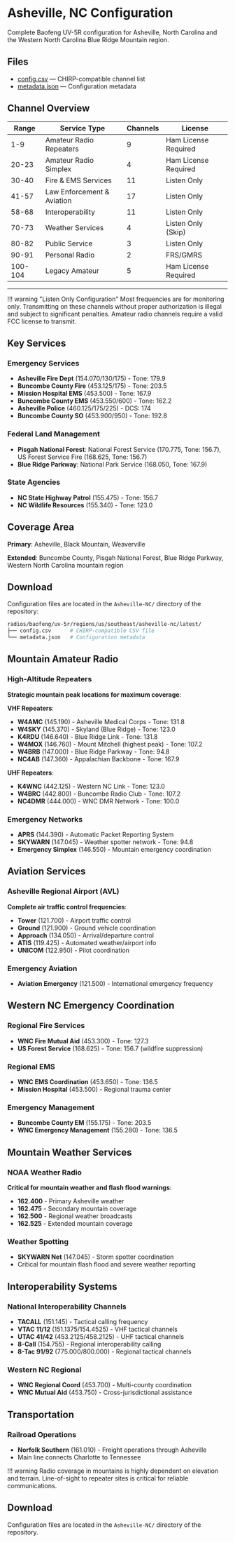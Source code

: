 # Asheville, NC Configuration

Complete Baofeng UV-5R configuration for Asheville, North Carolina and the
Western North Carolina Blue Ridge Mountain region.

## Files

- [config.csv](https://github.com/wrightbradley/skysignals/blob/main/radios/baofeng/uv-5r/regions/us/southeast/asheville-nc/latest/config.csv)
  — CHIRP-compatible channel list
- [metadata.json](https://github.com/wrightbradley/skysignals/blob/main/radios/baofeng/uv-5r/regions/us/southeast/asheville-nc/latest/metadata.json)
  — Configuration metadata

## Channel Overview

| Range   | Service Type               | Channels | License              |
| ------- | -------------------------- | -------- | -------------------- |
| 1-9     | Amateur Radio Repeaters    | 9        | Ham License Required |
| 20-23   | Amateur Radio Simplex      | 4        | Ham License Required |
| 30-40   | Fire & EMS Services        | 11       | Listen Only          |
| 41-57   | Law Enforcement & Aviation | 17       | Listen Only          |
| 58-68   | Interoperability           | 11       | Listen Only          |
| 70-73   | Weather Services           | 4        | Listen Only (Skip)   |
| 80-82   | Public Service             | 3        | Listen Only          |
| 90-91   | Personal Radio             | 2        | FRS/GMRS             |
| 100-104 | Legacy Amateur             | 5        | Ham License Required |

---

<!-- dprint-ignore-start -->
!!! warning "Listen Only Configuration" Most frequencies are for monitoring
only. Transmitting on these channels without proper authorization is illegal and
subject to significant penalties. Amateur radio channels require a valid FCC
license to transmit.
<!-- dprint-ignore-end -->

## Key Services

### Emergency Services

- **Asheville Fire Dept** (154.070/130/175) - Tone: 179.9
- **Buncombe County Fire** (453.125/175) - Tone: 203.5
- **Mission Hospital EMS** (453.500) - Tone: 167.9
- **Buncombe County EMS** (453.550/600) - Tone: 162.2
- **Asheville Police** (460.125/175/225) - DCS: 174
- **Buncombe County SO** (453.900/950) - Tone: 192.8

### Federal Land Management

- **Pisgah National Forest**: National Forest Service (170.775, Tone: 156.7), US
  Forest Service Fire (168.625, Tone: 156.7)
- **Blue Ridge Parkway**: National Park Service (168.050, Tone: 167.9)

### State Agencies

- **NC State Highway Patrol** (155.475) - Tone: 156.7
- **NC Wildlife Resources** (155.340) - Tone: 123.0

## Coverage Area

**Primary**: Asheville, Black Mountain, Weaverville

**Extended**: Buncombe County, Pisgah National Forest, Blue Ridge Parkway,
Western North Carolina mountain region

## Download

Configuration files are located in the `Asheville-NC/` directory of the
repository:

```bash
radios/baofeng/uv-5r/regions/us/southeast/asheville-nc/latest/
├── config.csv      # CHIRP-compatible CSV file
└── metadata.json   # Configuration metadata
```

## Mountain Amateur Radio

### High-Altitude Repeaters

**Strategic mountain peak locations for maximum coverage**:

**VHF Repeaters**:

- **W4AMC** (145.190) - Asheville Medical Corps - Tone: 131.8
- **W4SKY** (145.370) - Skyland (Blue Ridge) - Tone: 123.0
- **K4RDU** (146.640) - Blue Ridge Link - Tone: 131.8
- **W4MOX** (146.760) - Mount Mitchell (highest peak) - Tone: 107.2
- **W4BRB** (147.000) - Blue Ridge Parkway - Tone: 94.8
- **NC4AB** (147.360) - Appalachian Backbone - Tone: 167.9

**UHF Repeaters**:

- **K4WNC** (442.125) - Western NC Link - Tone: 123.0
- **W4BRC** (442.800) - Buncombe Radio Club - Tone: 107.2
- **NC4DMR** (444.000) - WNC DMR Network - Tone: 100.0

### Emergency Networks

- **APRS** (144.390) - Automatic Packet Reporting System
- **SKYWARN** (147.045) - Weather spotter network - Tone: 94.8
- **Emergency Simplex** (146.550) - Mountain emergency coordination

## Aviation Services

### Asheville Regional Airport (AVL)

**Complete air traffic control frequencies**:

- **Tower** (121.700) - Airport traffic control
- **Ground** (121.900) - Ground vehicle coordination
- **Approach** (134.050) - Arrival/departure control
- **ATIS** (119.425) - Automated weather/airport info
- **UNICOM** (122.950) - Pilot coordination

### Emergency Aviation

- **Aviation Emergency** (121.500) - International emergency frequency

## Western NC Emergency Coordination

### Regional Fire Services

- **WNC Fire Mutual Aid** (453.300) - Tone: 127.3
- **US Forest Service** (168.625) - Tone: 156.7 (wildfire suppression)

### Regional EMS

- **WNC EMS Coordination** (453.650) - Tone: 136.5
- **Mission Hospital** (453.500) - Regional trauma center

### Emergency Management

- **Buncombe County EM** (155.175) - Tone: 203.5
- **WNC Emergency Management** (155.280) - Tone: 136.5

## Mountain Weather Services

### NOAA Weather Radio

**Critical for mountain weather and flash flood warnings**:

- **162.400** - Primary Asheville weather
- **162.475** - Secondary mountain coverage
- **162.500** - Regional weather broadcasts
- **162.525** - Extended mountain coverage

### Weather Spotting

- **SKYWARN Net** (147.045) - Storm spotter coordination
- Critical for mountain flash flood and severe weather reporting

## Interoperability Systems

### National Interoperability Channels

- **TACALL** (151.145) - Tactical calling frequency
- **VTAC 11/12** (151.1375/154.4525) - VHF tactical channels
- **UTAC 41/42** (453.2125/458.2125) - UHF tactical channels
- **8-Call** (154.755) - Regional interoperability calling
- **8-Tac 91/92** (775.000/800.000) - Regional tactical channels

### Western NC Regional

- **WNC Regional Coord** (453.700) - Multi-county coordination
- **WNC Mutual Aid** (453.750) - Cross-jurisdictional assistance

## Transportation

### Railroad Operations

- **Norfolk Southern** (161.010) - Freight operations through Asheville
- Main line connects Charlotte to Tennessee

<!-- dprint-ignore-start -->
!!! warning
    Radio coverage in mountains is highly dependent on elevation and terrain. Line-of-sight to repeater sites is critical for reliable communications.
<!-- dprint-ignore-end -->

## Download

Configuration files are located in the `Asheville-NC/` directory of the
repository.
